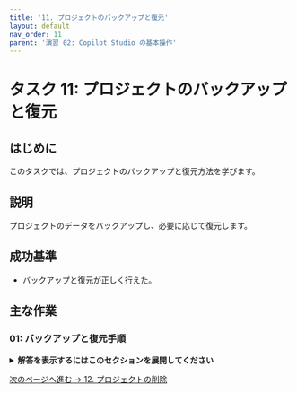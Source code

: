 ```yaml
---
title: '11. プロジェクトのバックアップと復元'
layout: default
nav_order: 11
parent: '演習 02: Copilot Studio の基本操作'
---
```


# タスク 11: プロジェクトのバックアップと復元

## はじめに

このタスクでは、プロジェクトのバックアップと復元方法を学びます。

## 説明

プロジェクトのデータをバックアップし、必要に応じて復元します。

## 成功基準

- バックアップと復元が正しく行えた。

## 主な作業

### 01: バックアップと復元手順

<details markdown="block">
  <summary><strong>解答を表示するにはこのセクションを展開してください</strong></summary>

1. プロジェクトのバックアップ画面を開きます。
1. データのバックアップと復元を実行します。

</details>

[次のページへ進む → 12. プロジェクトの削除](0212.md)
